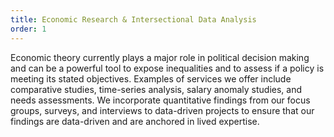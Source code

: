 ```yaml
---
title: Economic Research & Intersectional Data Analysis
order: 1
---
```

Economic theory currently plays a major role in political decision making and can be a powerful tool to expose inequalities and to assess if a policy is meeting its stated objectives. Examples of services we offer include comparative studies, time-series analysis, salary anomaly studies, and needs assessments. We incorporate quantitative findings from our focus groups, surveys, and interviews to data-driven projects to ensure that our findings are data-driven and are anchored in lived expertise.